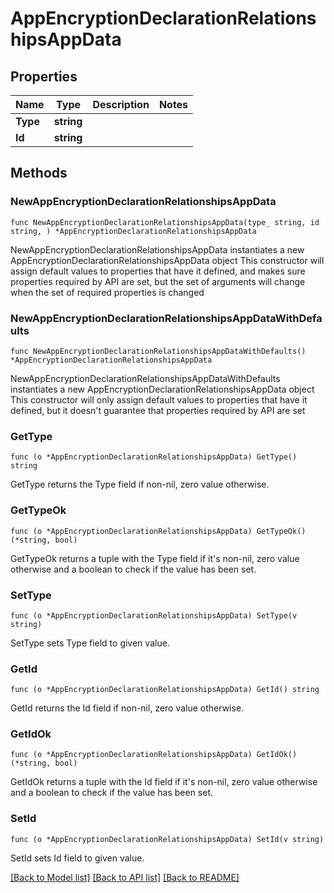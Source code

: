 # AppEncryptionDeclarationRelationshipsAppData

## Properties

Name | Type | Description | Notes
------------ | ------------- | ------------- | -------------
**Type** | **string** |  | 
**Id** | **string** |  | 

## Methods

### NewAppEncryptionDeclarationRelationshipsAppData

`func NewAppEncryptionDeclarationRelationshipsAppData(type_ string, id string, ) *AppEncryptionDeclarationRelationshipsAppData`

NewAppEncryptionDeclarationRelationshipsAppData instantiates a new AppEncryptionDeclarationRelationshipsAppData object
This constructor will assign default values to properties that have it defined,
and makes sure properties required by API are set, but the set of arguments
will change when the set of required properties is changed

### NewAppEncryptionDeclarationRelationshipsAppDataWithDefaults

`func NewAppEncryptionDeclarationRelationshipsAppDataWithDefaults() *AppEncryptionDeclarationRelationshipsAppData`

NewAppEncryptionDeclarationRelationshipsAppDataWithDefaults instantiates a new AppEncryptionDeclarationRelationshipsAppData object
This constructor will only assign default values to properties that have it defined,
but it doesn't guarantee that properties required by API are set

### GetType

`func (o *AppEncryptionDeclarationRelationshipsAppData) GetType() string`

GetType returns the Type field if non-nil, zero value otherwise.

### GetTypeOk

`func (o *AppEncryptionDeclarationRelationshipsAppData) GetTypeOk() (*string, bool)`

GetTypeOk returns a tuple with the Type field if it's non-nil, zero value otherwise
and a boolean to check if the value has been set.

### SetType

`func (o *AppEncryptionDeclarationRelationshipsAppData) SetType(v string)`

SetType sets Type field to given value.


### GetId

`func (o *AppEncryptionDeclarationRelationshipsAppData) GetId() string`

GetId returns the Id field if non-nil, zero value otherwise.

### GetIdOk

`func (o *AppEncryptionDeclarationRelationshipsAppData) GetIdOk() (*string, bool)`

GetIdOk returns a tuple with the Id field if it's non-nil, zero value otherwise
and a boolean to check if the value has been set.

### SetId

`func (o *AppEncryptionDeclarationRelationshipsAppData) SetId(v string)`

SetId sets Id field to given value.



[[Back to Model list]](../README.md#documentation-for-models) [[Back to API list]](../README.md#documentation-for-api-endpoints) [[Back to README]](../README.md)


